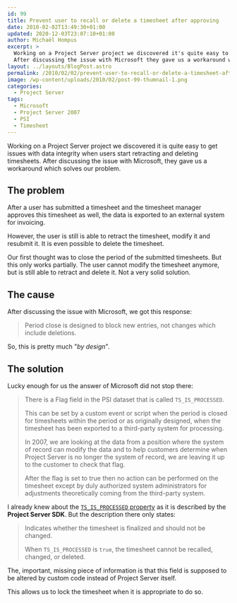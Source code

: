 ```yaml
---
id: 99
title: Prevent user to recall or delete a timesheet after approving
date: 2010-02-02T13:49:30+01:00
updated: 2020-12-03T23:07:10+01:00
author: Michaël Hompus
excerpt: >
  Working on a Project Server project we discovered it's quite easy to get issues with data integrity when users start retracting and deleting timesheets.
  After discussing the issue with Microsoft they gave us a workaround which solves our problem.
layout: ../layouts/BlogPost.astro
permalink: /2010/02/02/prevent-user-to-recall-or-delete-a-timesheet-after-approving/
image: /wp-content/uploads/2010/02/post-99-thumnail-1.png
categories:
  - Project Server
tags:
  - Microsoft
  - Project Server 2007
  - PSI
  - Timesheet
---
```


Working on a Project Server project we discovered it is quite easy to get issues with data integrity when users start retracting and deleting timesheets.
After discussing the issue with Microsoft, they gave us a workaround which solves our problem.

<!--more-->

## The problem

After a user has submitted a timesheet and the timesheet manager approves this timesheet as well, the data is exported to an external system for invoicing.

However, the user is still is able to retract the timesheet, modify it and resubmit it.
It is even possible to delete the timesheet.

Our first thought was to close the period of the submitted timesheets.
But this only works partially. The user cannot modify the timesheet anymore, but is still able to retract and delete it. Not a very solid solution.

## The cause

After discussing the issue with Microsoft, we got this response:

> Period close is designed to block new entries, not changes which include deletions.

So, this is pretty much "*by design*".

## The solution

Lucky enough for us the answer of Microsoft did not stop there:

> There is a Flag field in the PSI dataset that is called `TS_IS_PROCESSED`.
>
> This can be set by a custom event or script when the period is closed for timesheets within the period or as originally designed,
> when the timesheet has been exported to a third-party system for processing.
>
> In 2007, we are looking at the data from a position where the system of record can modify the data and to help customers determine
> when Project Server is no longer the system of record, we are leaving it up to the customer to check that flag.
>
> After the flag is set to true then no action can be performed on the timesheet except by duly authorized system administrators
> for adjustments theoretically coming from the third-party system.

I already knew about the [`TS_IS_PROCESSED` property][TS_IS_PROCESSED_PROPERTY] as it is described by the **Project Server SDK**.
But the description there only states:

> Indicates whether the timesheet is finalized and should not be changed.
>
> When `TS_IS_PROCESSED` is `true`, the timesheet cannot be recalled, changed, or deleted.

The, important, missing piece of information is that this field is supposed to be altered by custom code instead of Project Server itself.

This allows us to lock the timesheet when it is appropriate to do so.

[TS_IS_PROCESSED_PROPERTY]: https://learn.microsoft.com/previous-versions/office/ms507406(v=office.14)

